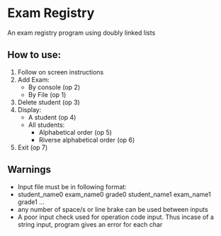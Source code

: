 # Exam Registry
An exam registry program using doubly linked lists

## How to use:
1. Follow on screen instructions
2. Add Exam:
   * By console (op 2)
   * By File (op 1)
3. Delete student (op 3)
4. Display:
   * A student (op 4)
   * All students:
     * Alphabetical order (op 5)
     * Riverse alphabetical order (op 6)
5. Exit (op 7)

## Warnings 
* Input file must be in following format: 
 * student_name0 exam_name0 grade0 student_name1 exam_name1 grade1 ...
 * any number of space/s or line brake can be used between inputs
* A poor input check used for operation code input. Thus incase of a string input, program gives an error for each char
